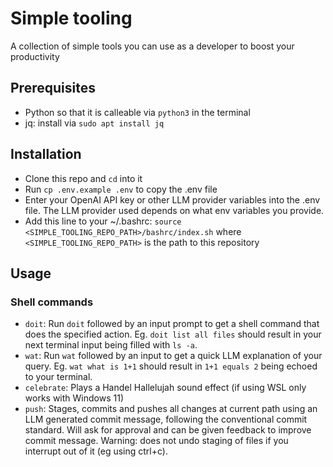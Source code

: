 # Simple tooling

A collection of simple tools you can use as a developer to boost your productivity

## Prerequisites

- Python so that it is calleable via `python3` in the terminal
- jq: install via `sudo apt install jq`

## Installation

- Clone this repo and `cd` into it
- Run `cp .env.example .env` to copy the .env file
- Enter your OpenAI API key or other LLM provider variables into the .env file. The LLM provider used depends on what env variables you provide.
- Add this line to your ~/.bashrc: `source <SIMPLE_TOOLING_REPO_PATH>/bashrc/index.sh` where `<SIMPLE_TOOLING_REPO_PATH>` is the path to this repository

## Usage

### Shell commands

- `doit`: Run `doit` followed by an input prompt to get a shell command that does the specified action. Eg. `doit list all files` should result in your next terminal input being filled with `ls -a`.
- `wat`: Run `wat` followed by an input to get a quick LLM explanation of your query. Eg. `wat what is 1+1` should result in `1+1 equals 2` being echoed to your terminal.
- `celebrate`: Plays a Handel Hallelujah sound effect (if using WSL only works with Windows 11)
- `push`: Stages, commits and pushes all changes at current path using an LLM generated commit message, following the conventional commit standard. Will ask for approval and can be given feedback to improve commit message. Warning: does not undo staging of files if you interrupt out of it (eg using ctrl+c).
